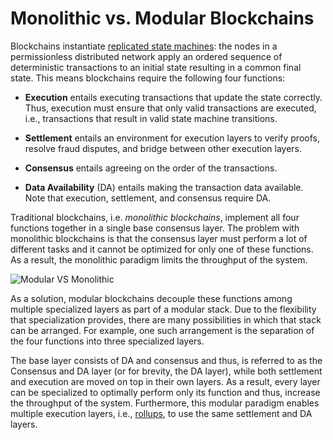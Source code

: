 # Monolithic vs. Modular Blockchains
<!-- markdownlint-disable MD013 -->

Blockchains instantiate  [replicated state machines](https://dl.acm.org/doi/abs/10.1145/98163.98167): the nodes in a permissionless distributed network apply an ordered sequence of deterministic transactions to an initial state resulting in a common final state. This means blockchains require the following four functions:

- __Execution__ entails executing transactions that update the state correctly. Thus, execution must ensure that only valid transactions are executed, i.e., transactions that result in valid state machine transitions.

- __Settlement__ entails an environment for execution layers to verify proofs, resolve fraud disputes, and bridge between other execution layers.

- __Consensus__ entails agreeing on the order of the transactions.

- __Data Availability__ (DA) entails making the transaction data available. Note that execution, settlement, and consensus require DA.

Traditional blockchains, i.e. _monolithic blockchains_, implement all four functions together in a single base consensus layer. The problem with monolithic blockchains is that the consensus layer must perform a lot of different tasks and it cannot be optimized for only one of these functions. As a result, the monolithic paradigm limits the throughput of the system.

![Modular VS Monolithic](https://lh6.googleusercontent.com/7ku-4p3cgncIleAxJgQgt7mpBGeCY24O6kbLyR_WlN1p0IAPQLC0_ViweUzTiMs04pNrxwmmpnXFx0X5SCSCxVLPP2YfK0E8DuaTI1-txhbvV3jEp9JWZNj9Z_KpuGc2hnNpPcJONvjZKTSLTaGwTA)

As a solution, modular blockchains decouple these functions among multiple specialized layers as part of a modular stack. Due to the flexibility that specialization provides, there are many possibilities in which that stack can be arranged. For example, one such arrangement is the separation of the four functions into three specialized layers.

The base layer consists of DA and consensus and thus, is referred to as the Consensus and DA layer (or for brevity, the DA layer), while both settlement and execution are moved on top in their own layers. As a result, every layer can be specialized to optimally perform only its function and thus, increase the throughput of the system. Furthermore, this modular paradigm enables multiple execution layers, i.e., [rollups](https://vitalik.ca/general/2021/01/05/rollup.html), to use the same settlement and DA layers.
